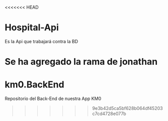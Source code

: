 <<<<<<< HEAD
# Hospital-Api
Es la Api que trabajará contra la BD

Se ha agregado la rama de jonathan
=======
# km0.BackEnd
Repositorio del Back-End de nuestra App KM0
>>>>>>> 9e3b42d5ca5bf628b064df45203c7cd4728e077b

